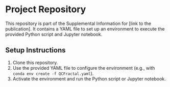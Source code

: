 # Project Repository

This repository is part of the Supplemental Information for [link to the publication]. It contains a YAML file to set up an environment to execute the provided Python script and Jupyter notebook.

## Setup Instructions
1. Clone this repository.
2. Use the provided YAML file to configure the environment (e.g., with `conda env create -f QCFractal.yaml`).
3. Activate the environment and run the Python script or Jupyter notebook.

